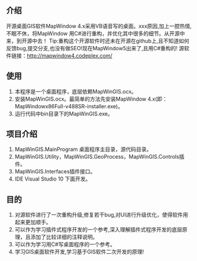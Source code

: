## 介绍
开源桌面GIS软件MapWindow 4.x采用VB语音写的桌面。xxx原因,加上一腔热情,不眠不休，将MapWindow 用C#进行重构，并优化其中很多的细节。从开源中来，到开源中去！
Tip:重构这个开源软件时还未在开源在github上,且不知道如何反馈bug,提交分支,也没有做SEO!现在MapWindow5出来了,且用C#重构的!
源软件链接：http://mapwindow4.codeplex.com/

## 使用
1. 本程序是一个桌面程序，底层依赖MapWinGIS.ocx。
2. 安装MapWinGIS.ocx。最简单的方法先安装MapWindow 4.x(即：MapWindowx86Full-v488SR-installer.exe)。
3. 运行代码中bin目录下的MapWinGIS.exe。

## 项目介绍
1. MapWinGIS.MainProgram 桌面程序主目录，源代码目录。
2. MapWinGIS.Utility，MapWinGIS.GeoProcess，MapWinGIS.Controls插件。
3. MapWinGIS.Interfaces插件接口。
5. IDE Visual Studio 10 下面开发。

## 目的
1. 对源软件进行了一次重构升级,修复若干bug,对UI进行升级优化，使得软件用起来更加顺手。
2. 可以作为学习插件式程序开发的一个参考,深入理解插件式程序开发的底层原理，且添加了比较详细的注释说明。
3. 可以作为学习用C#写桌面程序的一个参考。
4. 学习GIS桌面软件开发,学习基于GIS软件二次开发的原理!
